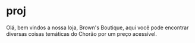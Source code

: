 # proj
Olá, bem vindos a nossa loja, Brown's Boutique, aqui você pode encontrar diversas coisas temáticas do Chorão por um preço acessível.
